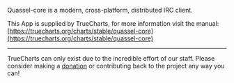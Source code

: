 Quassel-core is a modern, cross-platform, distributed IRC client.

This App is supplied by TrueCharts, for more information visit the manual: [https://truecharts.org/charts/stable/quassel-core](https://truecharts.org/charts/stable/quassel-core)

---

TrueCharts can only exist due to the incredible effort of our staff.
Please consider making a [donation](https://truecharts.org/about/sponsor) or contributing back to the project any way you can!
